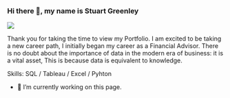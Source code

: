 ### Hi there 👋, my name is Stuart Greenley
![](https://www.canva.com/design/DAFjMlSReWY/BWv7BE6A523eYHSfrW-V4w/edit?utm_content=DAFjMlSReWY&utm_campaign=designshare&utm_medium=link2&utm_source=sharebutton)

Thank you for taking the time to view my Portfolio. I am excited to be taking a new career path, I initially began my career as a Financial Advisor. There is no doubt about the importance of data in the modern era of business: it is a vital asset, This is because data is equivalent to knowledge. 

Skills: SQL / Tableau / Excel / Pyhton

- 🔭 I’m currently working on this page. 






<!--
**sgreenley/sgreenley** is a ✨ _special_ ✨ repository because its `README.md` (this file) appears on your GitHub profile.

Here are some ideas to get you started:

- 🔭 I’m currently working on ...
- 🌱 I’m currently learning ...
- 👯 I’m looking to collaborate on ...
- 🤔 I’m looking for help with ...
- 💬 Ask me about ...
- 📫 How to reach me: ...
- 😄 Pronouns: ...
- ⚡ Fun fact: ...
-->
